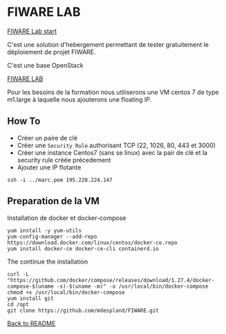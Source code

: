 # FIWARE LAB

[FIWARE Lab start](https://www.fiware.org/developers/fiware-lab/)

C'est une solution d'hebergement permettant de tester gratuitement le déploiement de projet FIWARE.


C'est une base OpenStack

[FIWARE LAB](https://cloud.lab.fiware.org/project/)


Pour les besoins de la formation nous utiliserons une VM centos 7 de type m1.large à laquelle nous ajouterons une floating IP.

## How To

* Créer un paire de clé
* Créer une ```Security Rule``` authorisant TCP (22, 1026, 80, 443 et 3000) 
* Créer une instance Centos7 (sans se linux) avec la pair de clé et la security rule créée précedement
* Ajouter une IP flotante

```
ssh -i ../marc.pem 195.220.224.147
```

## Preparation de la VM

Installation de docker et docker-compose

```
yum install -y yum-utils
yum-config-manager --add-repo https://download.docker.com/linux/centos/docker-ce.repo
yum install docker-ce docker-ce-cli containerd.io
```

The continue the installation
```
curl -L "https://github.com/docker/compose/releases/download/1.27.4/docker-compose-$(uname -s)-$(uname -m)" -o /usr/local/bin/docker-compose
chmod +x /usr/local/bin/docker-compose
yum install git
cd /opt
git clone https://github.com/mdespland/FIWARE.git
```

[Back to README](./README.md)